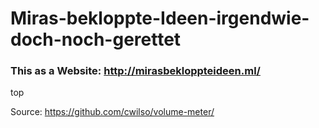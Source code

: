 # Miras-bekloppte-Ideen-irgendwie-doch-noch-gerettet
### This as a Website: http://mirasbekloppteideen.ml/
top 

Source:  https://github.com/cwilso/volume-meter/
